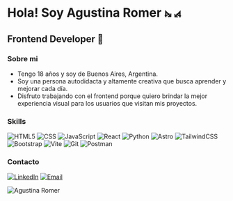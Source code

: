 <h1>Hola! Soy Agustina Romer ⦮ ⦯</h1>
<h2>Frontend Developer 🎨</h2>

### Sobre mi
- Tengo 18 años y soy de Buenos Aires, Argentina.
- Soy una persona autodidacta y altamente creativa que busca aprender y mejorar cada día.
- Disfruto trabajando con el frontend porque quiero brindar la mejor experiencia visual para los usuarios que visitan mis proyectos.

### Skills
  ![HTML5](https://img.shields.io/badge/-HTML5-333333?style=flat&logo=HTML5)
  ![CSS](https://img.shields.io/badge/-CSS-333333?style=flat&logo=CSS3&logoColor=1572B6)
  ![JavaScript](https://img.shields.io/badge/-JavaScript-333333?style=flat&logo=javascript)
  ![React](https://img.shields.io/badge/-React-333333?style=flat&logo=React)
  ![Python](https://img.shields.io/badge/-Python-333333?style=flat&logo=Python)
  ![Astro](https://img.shields.io/badge/-Astro-333333?style=flat&logo=Astro)
  ![TailwindCSS](https://img.shields.io/badge/-TailwindCSS-333333?style=flat&logo=TailwindCSS)
  ![Bootstrap](https://img.shields.io/badge/-Bootstrap-333333?style=flat&logo=Bootstrap)
  ![Vite](https://img.shields.io/badge/-Vite-333333?style=flat&logo=Vite)
  ![Git](https://img.shields.io/badge/-Git-333333?style=flat&logo=Git)
  ![Postman](https://img.shields.io/badge/-Postman-333333?style=flat&logo=Postman)
 

### Contacto
<a href="https://www.linkedin.com/in/agustinaromer"><img alt="LinkedIn" src="https://img.shields.io/badge/LinkedIn-Agustina%20Romer-blue?style=flat-square&logo=linkedin"></a> 
<a href="agustinaromer6@gmail.com"><img alt="Email" src="https://img.shields.io/badge/Gmail-agustinaromer6@gmail.com-blue?style=flat-square&logo=gmail"></a>  


<p align="left"> <img src="https://komarev.com/ghpvc/?username=agusrom6&label=Profile%20views&color=0e75b6&style=flat" alt="Agustina Romer" /> </p>
